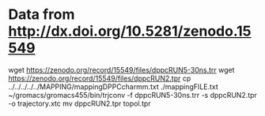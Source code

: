 # Data from http://dx.doi.org/10.5281/zenodo.15549

wget https://zenodo.org/record/15549/files/dppcRUN5-30ns.trr
wget https://zenodo.org/record/15549/files/dppcRUN2.tpr
cp ../../../../../MAPPING/mappingDPPCcharmm.txt ./mappingFILE.txt
~/gromacs/gromacs455/bin/trjconv -f dppcRUN5-30ns.trr -s dppcRUN2.tpr -o trajectory.xtc
mv dppcRUN2.tpr topol.tpr
